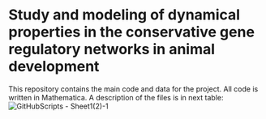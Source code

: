 # Study and modeling of dynamical properties in the conservative gene regulatory networks in animal development
This repository contains the main code and data for the project. All code is written in Mathematica. A description of the files is in next table: 
![GitHubScripts - Sheet1(2)-1](https://user-images.githubusercontent.com/65182910/149856378-cc71ff63-eb25-400d-9e88-eb1b54eb3984.png)
